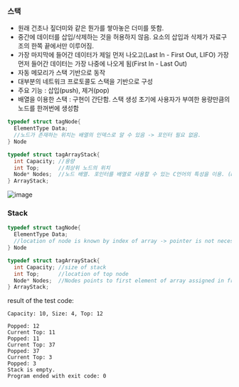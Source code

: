 ### 스택
* 원래 건초나 짚더미와 같은 뭔가를 쌓아놓은 더미를 뜻함.
* 중간에 데이터를 삽입/삭제하는 것을 허용하지 않음. 요소의 삽입과 삭제가 자료구조의 한쪽 끝에서만 이루어짐.
* 가장 마지막에 들어간 데이터가 제일 먼저 나오고(Last In - First Out, LIFO) 가장 먼저 들어간 데이터는 가장 나중에 나오게 됨(First In - Last Out)
* 자동 메모리가 스택 기반으로 동작
* 대부분의 네트워크 프로토콜도 스택을 기반으로 구성
* 주요 기능 : 삽입(push), 제거(pop)
* 배열을 이용한 스택 : 구현이 간단함. 스택 생성 초기에 사용자가 부여한 용량만큼의 노드를 한꺼번에 생성함

```C
typedef struct tagNode{
  ElementType Data;
  //노드가 존재하는 위치는 배열의 인덱스로 알 수 있음 -> 포인터 필요 없음.
} Node

typedef struct tagArrayStack{
  int Capacity; //용량
  int Top;      //최상위 노드의 위치
  Node* Nodes;  //노드 배열. 포인터를 배열로 사용할 수 있는 C언어의 특성을 이용. (Nodes 포인터는 자유 저장소에 할당한 배열의 첫 번째 요소를 가리킴)
} ArrayStack;
```

![image](https://user-images.githubusercontent.com/22133824/143220181-95d68ec0-0e76-403e-bb21-6785af3fb06b.png)

### Stack

```C
typedef struct tagNode{
  ElementType Data;
  //location of node is known by index of array -> pointer is not necessary
} Node

typedef struct tagArrayStack{
  int Capacity; //size of stack
  int Top;      //location of top node
  Node* Nodes;  //Nodes points to first element of array assigned in free store. In C language, pointer can be used like an array.
} ArrayStack;
```

result of the test code:
```
Capacity: 10, Size: 4, Top: 12

Popped: 12
Current Top: 11
Popped: 11
Current Top: 37
Popped: 37
Current Top: 3
Popped: 3
Stack is empty.
Program ended with exit code: 0
```

